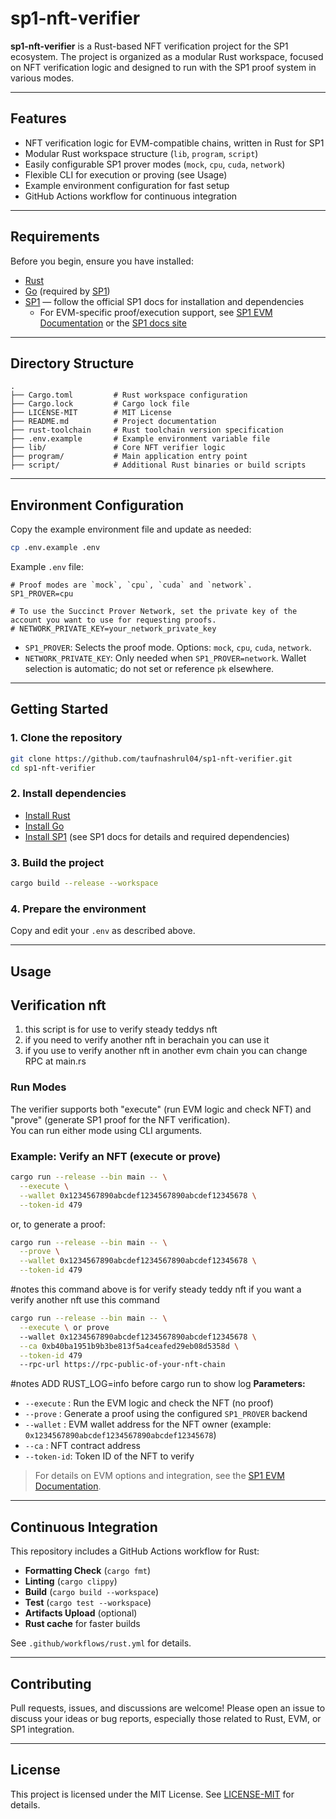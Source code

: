 # sp1-nft-verifier

**sp1-nft-verifier** is a Rust-based NFT verification project for the SP1 ecosystem. The project is organized as a modular Rust workspace, focused on NFT verification logic and designed to run with the SP1 proof system in various modes.

---

## Features

- NFT verification logic for EVM-compatible chains, written in Rust for SP1
- Modular Rust workspace structure (`lib`, `program`, `script`)
- Easily configurable SP1 prover modes (`mock`, `cpu`, `cuda`, `network`)
- Flexible CLI for execution or proving (see Usage)
- Example environment configuration for fast setup
- GitHub Actions workflow for continuous integration

---

## Requirements

Before you begin, ensure you have installed:

- [Rust](https://www.rust-lang.org/tools/install)
- [Go](https://go.dev/doc/install) (required by [SP1](https://github.com/succinctlabs/sp1))
- [SP1](https://github.com/succinctlabs/sp1) — follow the official SP1 docs for installation and dependencies  
  - For EVM-specific proof/execution support, see [SP1 EVM Documentation](https://github.com/succinctlabs/sp1/blob/main/docs/evm.md) or the [SP1 docs site](https://docs.succinct.xyz/docs/sp1/evm/overview)

---

## Directory Structure

```
.
├── Cargo.toml         # Rust workspace configuration
├── Cargo.lock         # Cargo lock file
├── LICENSE-MIT        # MIT License
├── README.md          # Project documentation
├── rust-toolchain     # Rust toolchain version specification
├── .env.example       # Example environment variable file
├── lib/               # Core NFT verifier logic
├── program/           # Main application entry point
├── script/            # Additional Rust binaries or build scripts
```

---

## Environment Configuration

Copy the example environment file and update as needed:
```bash
cp .env.example .env
```

Example `.env` file:
```
# Proof modes are `mock`, `cpu`, `cuda` and `network`.
SP1_PROVER=cpu

# To use the Succinct Prover Network, set the private key of the account you want to use for requesting proofs.
# NETWORK_PRIVATE_KEY=your_network_private_key
```

- `SP1_PROVER`: Selects the proof mode. Options: `mock`, `cpu`, `cuda`, `network`.
- `NETWORK_PRIVATE_KEY`: Only needed when `SP1_PROVER=network`. Wallet selection is automatic; do not set or reference `pk` elsewhere.

---

## Getting Started

### 1. Clone the repository

```bash
git clone https://github.com/taufnashrul04/sp1-nft-verifier.git
cd sp1-nft-verifier
```

### 2. Install dependencies

- [Install Rust](https://www.rust-lang.org/tools/install)
- [Install Go](https://go.dev/doc/install)
- [Install SP1](https://github.com/succinctlabs/sp1) (see SP1 docs for details and required dependencies)

### 3. Build the project

```bash
cargo build --release --workspace
```

### 4. Prepare the environment

Copy and edit your `.env` as described above.

---

## Usage

## Verification nft
1. this script is for use to verify steady teddys nft
2. if you need to verify another nft in berachain you can use it
3. if you use to verify another nft in another evm chain you can change RPC at main.rs

### Run Modes

The verifier supports both "execute" (run EVM logic and check NFT) and "prove" (generate SP1 proof for the NFT verification).  
You can run either mode using CLI arguments.

### Example: Verify an NFT (execute or prove)

```bash
cargo run --release --bin main -- \
  --execute \
  --wallet 0x1234567890abcdef1234567890abcdef12345678 \
  --token-id 479
```

or, to generate a proof:

```bash
cargo run --release --bin main -- \
  --prove \
  --wallet 0x1234567890abcdef1234567890abcdef12345678 \
  --token-id 479
```
#notes
this command above is for verify steady teddy nft
if you want a verify another nft use this command
```bash
cargo run --release --bin main -- \
  --execute \ or prove
  --wallet 0x1234567890abcdef1234567890abcdef12345678 \
  --ca 0xb40ba1951b9b3be813f5a4ceafed29eb08d5358d \
  --token-id 479
  --rpc-url https://rpc-public-of-your-nft-chain
```
#notes
ADD RUST_LOG=info before cargo run to show log
**Parameters:**
- `--execute` : Run the EVM logic and check the NFT (no proof)
- `--prove`   : Generate a proof using the configured `SP1_PROVER` backend
- `--wallet`  : EVM wallet address for the NFT owner (example: `0x1234567890abcdef1234567890abcdef12345678`)
- `--ca`      : NFT contract address
- `--token-id`: Token ID of the NFT to verify

> For details on EVM options and integration, see the [SP1 EVM Documentation](https://docs.succinct.xyz/docs/sp1/evm/overview).

---

## Continuous Integration

This repository includes a GitHub Actions workflow for Rust:

- **Formatting Check** (`cargo fmt`)
- **Linting** (`cargo clippy`)
- **Build** (`cargo build --workspace`)
- **Test** (`cargo test --workspace`)
- **Artifacts Upload** (optional)
- **Rust cache** for faster builds

See `.github/workflows/rust.yml` for details.

---

## Contributing

Pull requests, issues, and discussions are welcome! Please open an issue to discuss your ideas or bug reports, especially those related to Rust, EVM, or SP1 integration.

---

## License

This project is licensed under the MIT License. See [LICENSE-MIT](LICENSE-MIT) for details.
